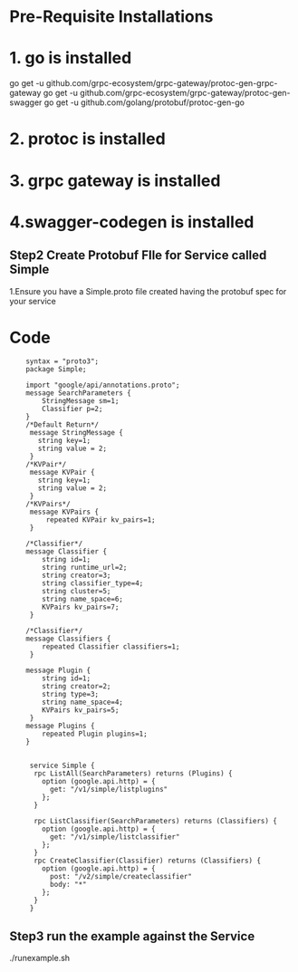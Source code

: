 # Pre-Requisite Installations 
# 1. go is installed
go get -u github.com/grpc-ecosystem/grpc-gateway/protoc-gen-grpc-gateway
go get -u github.com/grpc-ecosystem/grpc-gateway/protoc-gen-swagger
go get -u github.com/golang/protobuf/protoc-gen-go
# 2. protoc is installed
# 3. grpc gateway is installed
# 4.swagger-codegen is installed


## Step2 Create Protobuf FIle for Service called Simple

1.Ensure you have a Simple.proto file created having the protobuf spec for your service
# Code 

        syntax = "proto3";
        package Simple;
        
        import "google/api/annotations.proto";
        message SearchParameters {
            StringMessage sm=1;
            Classifier p=2;
        }
        /*Default Return*/
         message StringMessage {
           string key=1;
           string value = 2;
         }
        /*KVPair*/
         message KVPair {
           string key=1;
           string value = 2;
         }
        /*KVPairs*/
         message KVPairs {
             repeated KVPair kv_pairs=1;
         }
        
        /*Classifier*/
        message Classifier {
            string id=1;
            string runtime_url=2;
            string creator=3;
            string classifier_type=4;
            string cluster=5;
            string name_space=6;
            KVPairs kv_pairs=7;
         }
        
        /*Classifier*/
        message Classifiers {
            repeated Classifier classifiers=1;
         }
        
        message Plugin {
            string id=1;
            string creator=2;
            string type=3;
            string name_space=4;
            KVPairs kv_pairs=5;
         }
        message Plugins {
            repeated Plugin plugins=1;
        }
        
        
         service Simple {
          rpc ListAll(SearchParameters) returns (Plugins) {
            option (google.api.http) = {
              get: "/v1/simple/listplugins"
            };
          }
        
          rpc ListClassifier(SearchParameters) returns (Classifiers) {
            option (google.api.http) = {
              get: "/v1/simple/listclassifier"
            };
          }
          rpc CreateClassifier(Classifier) returns (Classifiers) {
            option (google.api.http) = {
              post: "/v2/simple/createclassifier"
              body: "*"
            };
          }
         }

## Step3 run the example against the Service
./runexample.sh